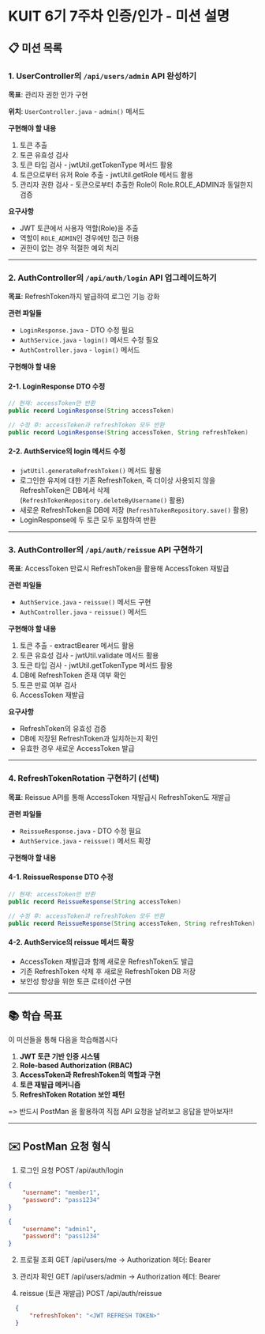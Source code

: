 # KUIT 6기 7주차 인증/인가 - 미션 설명

## 📋 미션 목록

### 1. UserController의 `/api/users/admin` API 완성하기
**목표**: 관리자 권한 인가 구현

**위치**: `UserController.java` - `admin()` 메서드

**구현해야 할 내용**
1. 토큰 추출
2. 토큰 유효성 검사
3. 토큰 타입 검사 - jwtUtil.getTokenType 메서드 활용
4. 토큰으로부터 유저 Role 추출 - jwtUtil.getRole 메서드 활용
5. 관리자 권한 검사 - 토큰으로부터 추출한 Role이 Role.ROLE_ADMIN과 동일한지 검증


**요구사항**
- JWT 토큰에서 사용자 역할(Role)을 추출
- 역할이 `ROLE_ADMIN`인 경우에만 접근 허용
- 권한이 없는 경우 적절한 예외 처리

---

### 2. AuthController의 `/api/auth/login` API 업그레이드하기
**목표**: RefreshToken까지 발급하여 로그인 기능 강화

**관련 파일들**
- `LoginResponse.java` - DTO 수정 필요
- `AuthService.java` - `login()` 메서드 수정 필요
- `AuthController.java` - `login()` 메서드

**구현해야 할 내용**

#### 2-1. LoginResponse DTO 수정
```java
// 현재: accessToken만 반환
public record LoginResponse(String accessToken)

// 수정 후: accessToken과 refreshToken 모두 반환
public record LoginResponse(String accessToken, String refreshToken)
```

#### 2-2. AuthService의 login 메서드 수정
- `jwtUtil.generateRefreshToken()` 메서드 활용
- 로그인한 유저에 대한 기존 RefreshToken, 즉 더이상 사용되지 않을 RefreshToken은 DB에서 삭제 (`RefreshTokenRepository.deleteByUsername()` 활용)
- 새로운 RefreshToken을 DB에 저장 (`RefreshTokenRepository.save()` 활용)
- LoginResponse에 두 토큰 모두 포함하여 반환

---

### 3. AuthController의 `/api/auth/reissue` API 구현하기
**목표**: AccessToken 만료시 RefreshToken을 활용해 AccessToken 재발급

**관련 파일들**
- `AuthService.java` - `reissue()` 메서드 구현
- `AuthController.java` - `reissue()` 메서드

**구현해야 할 내용**
1. 토큰 추출 - extractBearer 메서드 활용
2. 토큰 유효성 검사 - jwtUtil.validate 메서드 활용
3. 토큰 타입 검사 - jwtUtil.getTokenType 메서드 활용
4. DB에 RefreshToken 존재 여부 확인
5. 토큰 만료 여부 검사
6. AccessToken 재발급

**요구사항**
- RefreshToken의 유효성 검증
- DB에 저장된 RefreshToken과 일치하는지 확인
- 유효한 경우 새로운 AccessToken 발급

---

### 4. RefreshTokenRotation 구현하기 (선택)
**목표**: Reissue API를 통해 AccessToken 재발급시 RefreshToken도 재발급

**관련 파일들**
- `ReissueResponse.java` - DTO 수정 필요
- `AuthService.java` - `reissue()` 메서드 확장

**구현해야 할 내용**

#### 4-1. ReissueResponse DTO 수정
```java
// 현재: accessToken만 반환
public record ReissueResponse(String accessToken)

// 수정 후: accessToken과 refreshToken 모두 반환
public record ReissueResponse(String accessToken, String refreshToken)
```

#### 4-2. AuthService의 reissue 메서드 확장
- AccessToken 재발급과 함께 새로운 RefreshToken도 발급
- 기존 RefreshToken 삭제 후 새로운 RefreshToken DB 저장
- 보안성 향상을 위한 토큰 로테이션 구현

---

## 📚 학습 목표

이 미션들을 통해 다음을 학습해봅시다

1. **JWT 토큰 기반 인증 시스템**
2. **Role-based Authorization (RBAC)**
3. **AccessToken과 RefreshToken의 역할과 구현**
4. **토큰 재발급 메커니즘**
5. **RefreshToken Rotation 보안 패턴**

=> 반드시 PostMan 을 활용하여 직접 API 요청을 날려보고 응답을 받아보자!!

---

## ✉️ PostMan 요청 형식
1. 로그인 요청 POST /api/auth/login
```json
{
    "username": "member1",
    "password": "pass1234"
}
```

```json
{
    "username": "admin1",
    "password": "pass1234"
}
```


2. 프로필 조회 GET /api/users/me -> Authorization 헤더: Bearer <Access Token>


3. 관리자 확인 GET /api/users/admin -> Authorization 헤더: Bearer <Access Token>


4. reissue (토큰 재발급) POST /api/auth/reissue
```json
  {
      "refreshToken": "<JWT REFRESH TOKEN>"
  }
```
